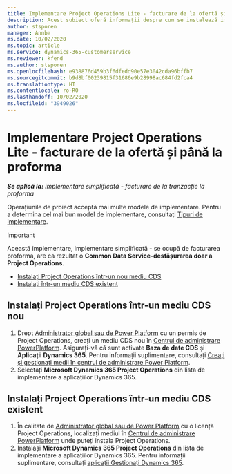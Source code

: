 ```yaml
---
title: Implementare Project Operations Lite - facturare de la ofertă și până la proforma
description: Acest subiect oferă informații despre cum se instalează implementarea Project Operations lite - gestionați facturarea proforma.
author: stsporen
manager: Annbe
ms.date: 10/02/2020
ms.topic: article
ms.service: dynamics-365-customerservice
ms.reviewer: kfend
ms.author: stsporen
ms.openlocfilehash: e938876d459b3f6dfedd90e57e3042cda96bffb7
ms.sourcegitcommit: b9d8bf00239815f31686e9b28998ac684fd2fca4
ms.translationtype: HT
ms.contentlocale: ro-RO
ms.lasthandoff: 10/02/2020
ms.locfileid: "3949026"
---
```

# <a name="deploy-project-operations-lite-deployment--deal-to-proforma-invoicing"></a>Implementare Project Operations Lite - facturare de la ofertă și până la proforma

_**Se aplică la:** implementare simplificată - facturare de la tranzacție la proforma_

Operațiunile de proiect acceptă mai multe modele de implementare. Pentru a determina cel mai bun model de implementare, consultați [Tipuri de implementare](determine-deployment-type.md).


> [!IMPORTANT]
> Această implementare, implementare simplificată - se ocupă de facturarea proforma, are ca rezultat o **Common Data Service-desfășurarea doar a Project Operations**.

- [Instalați Project Operations într-un nou mediu CDS](#new)
- [Instalați într-un mediu CDS existent](#existing)



## <a name="install-project-operations-to-a-new-cds-environment"></a><a name="new"></a>Instalați Project Operations într-un mediu CDS nou

1. Drept [Administrator global sau de Power Platform](https://docs.microsoft.com/power-platform/admin/global-service-administrators-can-administer-without-license) cu un permis de Project Operations, creați un mediu CDS nou în [Centrul de administrare PowerPlatform](https://admin.powerplatform.com). Asigurați-vă că sunt activate **Baza de date CDS** și **Aplicații Dynamics 365**. Pentru informații suplimentare, consultați [Creați și gestionați medii în centrul de administrare Power Platform](https://docs.microsoft.com/power-platform/admin/create-environment#create-an-environment-in-the-power-platform-admin-center).
2. Selectați **Microsoft Dynamics 365 Project Operations** din lista de implementare a aplicațiilor Dynamics 365.


## <a name="install-project-operations-to-an-existing-cds-environment"></a><a name="existing"></a>Instalați Project Operations într-un mediu CDS existent

1. În calitate de [Administrator global sau de Power Platform](https://docs.microsoft.com/power-platform/admin/global-service-administrators-can-administer-without-license) cu o licență Project Operations, localizați mediul în [Centrul de administrare PowerPlatform](https://admin.powerplatform.com) unde puteți instala Project Operations.
2. Instalași **Microsoft Dynamics 365 Project Operations** din lista de implementare a aplicațiilor Dynamics 365. Pentru informații suplimentare, consultați [aplicații Gestionați Dynamics 365](https://docs.microsoft.com/power-platform/admin/manage-apps).


